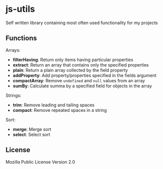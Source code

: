 # js-utils

Self written library containing most often used functionality for my projects

## Functions

Arrays:

- **filterHaving**: Return only items having particular properties
- **extract**: Return an array that contains only the specified properties
- **plain**: Return a plain array collected by the field property
- **addProperty**: Add property/properties specified in the fields argument
- **compactArray**: Remove `undefined` and `null` values from an array 
- **sumBy**: Calculate summa by a specified field for objects in the array

Strings:

- **trim**: Remove leading and tailing spaces
- **compact**: Remove repeated spaces in a string

Sort:

- **merge**: Merge sort
- **select**: Select sort

## License

Mozilla Public License Version 2.0
